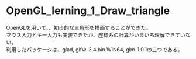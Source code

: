 # OpenGL_lerning_1_Draw_triangle
OpenGLを用いて、、初歩的な三角形を描画することができた。  
マウス入力とキー入力も実装できたが、座標系の計算がいまいち理解できていない。  
利用したパッケージは、glad, glfw-3.4.bin.WIN64, glm-1.0.1の三つである。  
